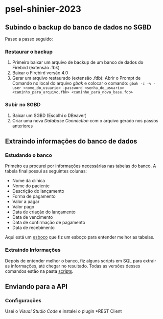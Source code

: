 # psel-shinier-2023

## Subindo o backup do banco de dados no SGBD
Passo a passo seguido:
### Restaurar o backup
1. Primeiro baixar um arquivo de backup de um banco de dados do Firebird (extensão .fbk)
2. Baixar o Firebird versão 4.0
3. Gerar um arquivo restaurado (extensão .fdb): Abrir o Prompt de Comando no local do arquivo *gbak* e colocar o comando:
`gbak -c -v -user <nome_do_usuario> -password <senha_do_usuario> <caminho_para_arquivo.fbk> <caminho_para_nova_base.fdb>`
### Subir no SGBD
1. Baixar um SGBD (Escolhi o DBeaver)
2. Criar uma nova *Database Connection* com o arquivo gerado nos passos anteriores


## Extraindo informações do banco de dados
### Estudando o banco
Primeiro eu procurei por informações necessárias nas tabelas do banco. A tabela final possui as seguintes colunas:
- Nome da clínica
- Nome do paciente
- Descrição do lançamento
- Forma de pagamento
- Valor a pagar
- Valor pago
- Data de criação do lançamento
- Data de vencimento
- Data de confirmação de pagamento
- Data de recebimento

Aqui está um [esboço](esboco_banco_teste.png) que fiz um esboço para entender melhor as tabelas.

### Extraindo Informações 
Depois de entender melhor o banco, fiz alguns scripts em SQL para extrair as informações, até chegar no resultado. Todas as versões desses comandos estão na pasta [scripts](scripts).

## Enviando para a API
### Configurações
Usei o *Visual Studio Code* e instalei o plugin *REST Client
